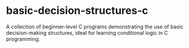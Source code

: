 # basic-decision-structures-c
A collection of beginner-level C programs demonstrating the use of basic decision-making structures, ideal for learning conditional logic in C programming.
